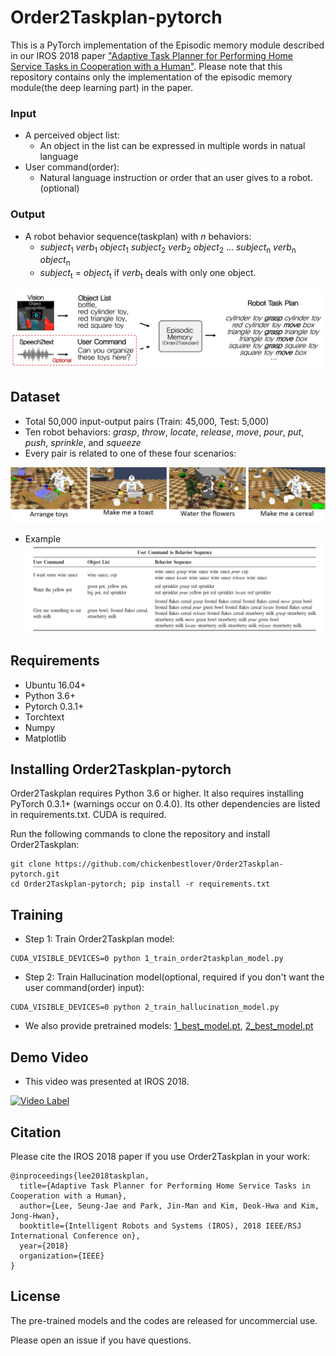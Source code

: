 # Order2Taskplan-pytorch

This is a PyTorch implementation of the Episodic memory module described in our IROS 2018 paper ["Adaptive Task Planner for Performing Home Service Tasks in Cooperation with a Human"](http://rit.kaist.ac.kr/home/International_Conference?action=AttachFile&do=get&target=paper_0417.pdf).
Please note that this repository contains only the implementation of the episodic memory module(the deep learning part) in the paper.

### Input
* A perceived object list:
  * An object in the list can be expressed in multiple words in natual language
* User command(order):
  * Natural language instruction or order that an user gives to a robot.(optional)

### Output
* A robot behavior sequence(taskplan) with _n_ behaviors:
  * _subject_<sub>1</sub> _verb_<sub>1</sub> _object_<sub>1</sub>  _subject_<sub>2</sub> _verb_<sub>2</sub> _object_<sub>2</sub> ... _subject_<sub>n</sub> _verb_<sub>n</sub> _object_<sub>n</sub>
  * _subject_<sub>t</sub> = _object_<sub>t</sub> if _verb_<sub>t</sub> deals with only one object.

![concept](./fig/order2taskplan_concept.png)

## Dataset
* Total 50,000 input-output pairs (Train: 45,000, Test: 5,000)
* Ten robot behaviors: _grasp_, _throw_, _locate_, _release_, _move_, _pour_, _put_, _push_, _sprinkle_, and _squeeze_
* Every pair is related to one of these four scenarios:
 
![scenarios](./fig/scenarios.png)

* Example
![dataset](./fig/dataset_example.png)





## Requirements
* Ubuntu 16.04+ 
* Python 3.6+
* Pytorch 0.3.1+
* Torchtext
* Numpy
* Matplotlib

## Installing Order2Taskplan-pytorch

Order2Taskplan requires Python 3.6 or higher. It also requires installing PyTorch 0.3.1+ (warnings occur on 0.4.0). Its other dependencies are listed in requirements.txt. CUDA is required.

Run the following commands to clone the repository and install Order2Taskplan:
```
git clone https://github.com/chickenbestlover/Order2Taskplan-pytorch.git
cd Order2Taskplan-pytorch; pip install -r requirements.txt
```

## Training
* Step 1: Train Order2Taskplan model:
```
CUDA_VISIBLE_DEVICES=0 python 1_train_order2taskplan_model.py
```

* Step 2: Train Hallucination model(optional, required if you don't want the user command(order) input):
```
CUDA_VISIBLE_DEVICES=0 python 2_train_hallucination_model.py 
``` 
* We also provide pretrained models: [1_best_model.pt](https://drive.google.com/open?id=1ZD2qMtljhl2jYK1OxEPIk8Yo8zpsC9TJ), [2_best_model.pt](https://drive.google.com/open?id=1RtHr5ebhUu6psyYwGMEgpyxYrIEFbo5t)

## Demo Video

* This video was presented at IROS 2018.

[![Video Label](http://img.youtube.com/vi/EqNj-pxk6-A/0.jpg)](https://youtu.be/EqNj-pxk6-A)


## Citation

Please cite the IROS 2018 paper if you use Order2Taskplan in your work:

```
@inproceedings{lee2018taskplan,
  title={Adaptive Task Planner for Performing Home Service Tasks in Cooperation with a Human},
  author={Lee, Seung-Jae and Park, Jin-Man and Kim, Deok-Hwa and Kim, Jong-Hwan},
  booktitle={Intelligent Robots and Systems (IROS), 2018 IEEE/RSJ International Conference on},
  year={2018}
  organization={IEEE}
}
```

## License

The pre-trained models and the codes are released for uncommercial use.

Please open an issue if you have questions.


